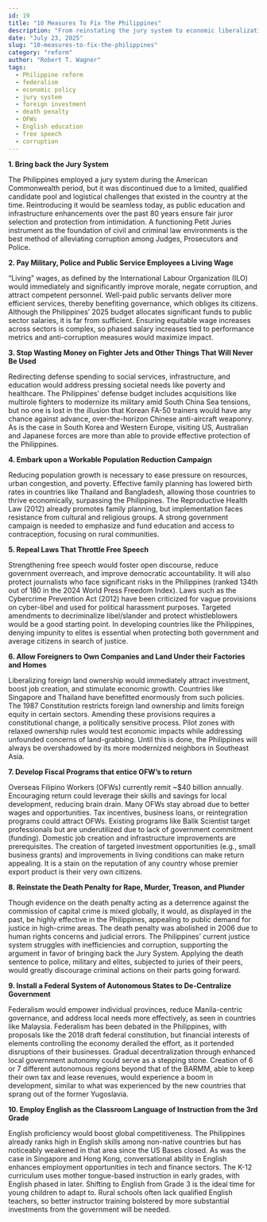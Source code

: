 ```yaml
---
id: 19
title: "10 Measures To Fix The Philippines"
description: "From reinstating the jury system to economic liberalization and population reform, here are 10 bold proposals to fix the Philippines’ governance, economy, and justice system."
date: "July 23, 2025"
slug: "10-measures-to-fix-the-philippines"
category: "reform"
author: "Robert T. Wagner"
tags:
  - Philippine reform
  - federalism
  - economic policy
  - jury system
  - foreign investment
  - death penalty
  - OFWs
  - English education
  - free speech
  - corruption
---
```


**1. Bring back the Jury System**

The Philippines employed a jury system during the American Commonwealth period, but it was discontinued due to a limited, qualified candidate pool and logistical challenges that existed in the country at the time. Reintroducing it would be seamless today, as public education and infrastructure enhancements over the past 80 years ensure fair juror selection and protection from intimidation. A functioning Petit Juries instrument as the foundation of civil and criminal law environments is the best method of alleviating corruption among Judges, Prosecutors and Police.

**2. Pay Military, Police and Public Service Employees a Living Wage**

“Living” wages, as defined by the International Labour Organization (ILO) would immediately and significantly improve morale, negate corruption, and attract competent personnel. Well-paid public servants deliver more efficient services, thereby benefiting governance, which obliges its citizens. Although the Philippines’ 2025 budget allocates significant funds to public sector salaries, it is far from sufficient. Ensuring equitable wage increases across sectors is complex, so phased salary increases tied to performance metrics and anti-corruption measures would maximize impact.

**3. Stop Wasting Money on Fighter Jets and Other Things That Will Never Be Used**

Redirecting defense spending to social services, infrastructure, and education would address pressing societal needs like poverty and healthcare. The Philippines’ defense budget includes acquisitions like multirole fighters to modernize its military amid South China Sea tensions, but no one is lost in the illusion that Korean FA-50 trainers would have any chance against advance, over-the-horizon Chinese anti-aircraft weaponry. As is the case in South Korea and Western Europe, visiting US, Australian and Japanese forces are more than able to provide effective protection of the Philippines.

**4. Embark upon a Workable Population Reduction Campaign**

Reducing population growth is necessary to ease pressure on resources, urban congestion, and poverty. Effective family planning has lowered birth rates in countries like Thailand and Bangladesh, allowing those countries to thrive economically, surpassing the Philippines. The Reproductive Health Law (2012) already promotes family planning, but implementation faces resistance from cultural and religious groups. A strong government campaign is needed to emphasize and fund education and access to contraception, focusing on rural communities.

**5. Repeal Laws That Throttle Free Speech**

Strengthening free speech would foster open discourse, reduce government overreach, and improve democratic accountability. It will also protect journalists who face significant risks in the Philippines (ranked 134th out of 180 in the 2024 World Press Freedom Index). Laws such as the Cybercrime Prevention Act (2012) have been criticized for vague provisions on cyber-libel and used for political harassment purposes. Targeted amendments to decriminalize libel/slander and protect whistleblowers would be a good starting point. In developing countries like the Philippines, denying impunity to elites is essential when protecting both government and average citizens in search of justice.

**6. Allow Foreigners to Own Companies and Land Under their Factories and Homes**

Liberalizing foreign land ownership would immediately attract investment, boost job creation, and stimulate economic growth. Countries like Singapore and Thailand have benefitted enormously from such policies. The 1987 Constitution restricts foreign land ownership and limits foreign equity in certain sectors. Amending these provisions requires a constitutional change, a politically sensitive process. Pilot zones with relaxed ownership rules would test economic impacts while addressing unfounded concerns of land-grabbing. Until this is done, the Philippines will always be overshadowed by its more modernized neighbors in Southeast Asia.

**7. Develop Fiscal Programs that entice OFW’s to return**

Overseas Filipino Workers (OFWs) currently remit ~$40 billion annually. Encouraging return could leverage their skills and savings for local development, reducing brain drain. Many OFWs stay abroad due to better wages and opportunities. Tax incentives, business loans, or reintegration programs could attract OFWs. Existing programs like Balik Scientist target professionals but are underutilized due to lack of government commitment (funding). Domestic job creation and infrastructure improvements are prerequisites. The creation of targeted investment opportunities (e.g., small business grants) and improvements in living conditions can make return appealing. It is a stain on the reputation of any country whose premier export product is their very own citizens.

**8. Reinstate the Death Penalty for Rape, Murder, Treason, and Plunder**

Though evidence on the death penalty acting as a deterrence against the commission of capital crime is mixed globally, it would, as displayed in the past, be highly effective in the Philippines, appealing to public demand for justice in high-crime areas. The death penalty was abolished in 2006 due to human rights concerns and judicial errors. The Philippines’ current justice system struggles with inefficiencies and corruption, supporting the argument in favor of bringing back the Jury System. Applying the death sentence to police, military and elites, subjected to juries of their peers, would greatly discourage criminal actions on their parts going forward.

**9. Install a Federal System of Autonomous States to De-Centralize Government**

Federalism would empower individual provinces, reduce Manila-centric governance, and address local needs more effectively, as seen in countries like Malaysia. Federalism has been debated in the Philippines, with proposals like the 2018 draft federal constitution, but financial interests of elements controlling the economy derailed the effort, as it portended disruptions of their businesses. Gradual decentralization through enhanced local government autonomy could serve as a stepping stone. Creation of 6 or 7 different autonomous regions beyond that of the BARMM, able to keep their own tax and lease revenues, would experience a boom in development, similar to what was experienced by the new countries that sprang out of the former Yugoslavia.

**10. Employ English as the Classroom Language of Instruction from the 3rd Grade**

English proficiency would boost global competitiveness. The Philippines already ranks high in English skills among non-native countries but has noticeably weakened in that area since the US Bases closed. As was the case in Singapore and Hong Kong, conversational ability in English enhances employment opportunities in tech and finance sectors. The K-12 curriculum uses mother tongue-based instruction in early grades, with English phased in later. Shifting to English from Grade 3 is the ideal time for young children to adapt to. Rural schools often lack qualified English teachers, so better instructor training bolstered by more substantial investments from the government will be needed.
